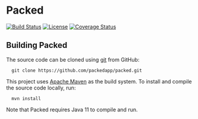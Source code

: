 Packed
======
[![Build Status](https://api.travis-ci.org/packedapp/packedtmp.svg?branch=master)](https://travis-ci.org/packedapp/packedtmp) [![License](http://img.shields.io/:license-apache-blue.svg)](https://www.apache.org/licenses/LICENSE-2.0.html) [![Coverage Status](https://coveralls.io/repos/github/packedapp/packedtmp/badge.svg?branch=master)](https://coveralls.io/github/packedapp/packedtmp?branch=master)

Building Packed
---------------

The source code can be cloned using [git](http://git-scm.com/) from GitHub:

```
  git clone https://github.com/packedapp/packed.git
```

This project uses [Apache Maven](https://maven.apache.org/) as the build system.
To install and compile the source code locally, run:

```
  mvn install
```

Note that Packed requires Java 11 to compile and run.
